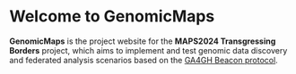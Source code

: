 # Welcome to GenomicMaps

**GenomicMaps** is the project website for the **MAPS2024 Transgressing Borders**
project, which aims to implement and test genomic data discovery and federated
analysis scenarios based on the [GA4GH Beacon protocol](https://docs.genomebeacons.org).